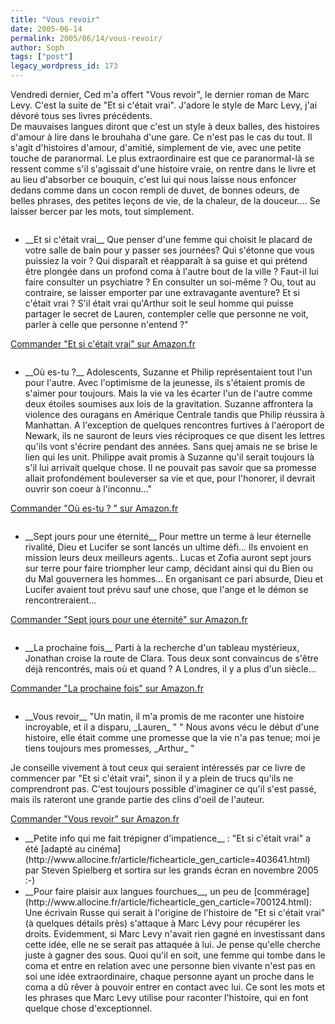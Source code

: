 ```yaml
---
title: "Vous revoir"
date: 2005-06-14
permalink: 2005/06/14/vous-revoir/
author: Soph
tags: ["post"]
legacy_wordpress_id: 173
---
```


Vendredi dernier, Ced m'a offert "Vous revoir", le dernier roman de Marc Levy. C'est la suite de "Et si c'était vrai". J'adore le style de Marc Levy, j'ai dévoré tous ses livres précédents. <br />
De mauvaises langues diront que c'est un style à deux balles, des histoires d'amour à lire dans le brouhaha d'une gare. Ce n'est pas le cas du tout. Il s'agit d'histoires d'amour, d'amitié, simplement de vie, avec une petite touche de paranormal. Le plus extraordinaire est que ce paranormal-là se ressent comme s'il s'agissait d'une histoire vraie, on rentre dans le livre et au lieu d'absorber ce bouquin, c'est lui qui nous laisse nous enfoncer dedans comme dans un cocon rempli de duvet, de bonnes odeurs, de belles phrases, des petites leçons de vie, de la chaleur, de la douceur.... Se laisser bercer par les mots, tout simplement.

<!-- excerpt -->

[<img src="https://64k.be/wp-content/uploads/2006/livres/vrai.jpg" alt="" />](http://www.amazon.fr/exec/obidos/ASIN/2221100956/64kleblodesop-21)

 <ul> <li>__Et si c'était vrai__ Que penser d'une femme qui choisit le placard de votre salle de bain pour y passer ses journées? Qui s'étonne que vous puissiez la voir&nbsp;? Qui disparaît et réapparaît à sa guise et qui prétend être plongée dans un profond coma à l'autre bout de la ville&nbsp;? Faut-il lui faire consulter un psychiatre&nbsp;? En consulter un soi-même&nbsp;? Ou, tout au contraire, se laisser emporter par une extravagante aventure? Et si c'était vrai&nbsp;? S'il était vrai qu'Arthur soit le seul homme qui puisse partager le secret de Lauren, contempler celle que personne ne voit, parler à celle que personne n'entend ?"</li> </ul> 

[Commander "Et si c'était vrai" sur Amazon.fr](http://www.amazon.fr/exec/obidos/ASIN/2221100956/64kleblodesop-21)

[<img src="https://64k.be/wp-content/uploads/2006/livres/ouestu.jpg" alt="" />](http://www.amazon.fr/exec/obidos/ASIN/226612269X/64kleblodesop-21)

 <ul> <li>__Où es-tu ?__ Adolescents, Suzanne et Philip représentaient tout l'un pour l'autre. Avec l'optimisme de la jeunesse, ils s'étaient promis de s'aimer pour toujours. Mais la vie va les écarter l'un de l'autre comme deux étoiles soumises aux lois de la gravitation. Suzanne affrontera la violence des ouragans en Amérique Centrale tandis que Philip réussira à Manhattan. A l'exception de quelques rencontres furtives à l'aéroport de Newark, ils ne sauront de leurs vies réciproques ce que disent les lettres qu'ils vont s'écrire pendant des années. Sans quej amais ne se brise le lien qui les unit. Philippe avait promis à Suzanne qu'il serait toujours là s'il lui arrivait quelque chose. Il ne pouvait pas savoir que sa promesse allait profondément bouleverser sa vie et que, pour l'honorer, il devrait ouvrir son coeur à l'inconnu..."</li> </ul> 

[Commander "Où es-tu&nbsp;? " sur Amazon.fr](http://www.amazon.fr/exec/obidos/ASIN/226612269X/64kleblodesop-21)

[<img src="https://64k.be/wp-content/uploads/2006/livres/septjours.jpg" alt="" />](http://www.amazon.fr/exec/obidos/ASIN/222109767X/64kleblodesop-21)

 <ul> <li>__Sept jours pour une éternité__ Pour mettre un terme à leur éternelle rivalité, Dieu et Lucifer se sont lancés un ultime défi... Ils envoient en mission leurs deux meilleurs agents.. Lucas et Zofia auront sept jours sur terre pour faire triompher leur camp, décidant ainsi qui du Bien ou du Mal gouvernera les hommes... En organisant ce pari absurde, Dieu et Lucifer avaient tout prévu sauf une chose, que l'ange et le démon se rencontreraient...</li> </ul> 

[Commander "Sept jours pour une éternité" sur Amazon.fr](http://www.amazon.fr/exec/obidos/ASIN/222109767X/64kleblodesop-21)

[<img src="https://64k.be/wp-content/uploads/2006/livres/prochainefois.jpg" alt="" />](http://www.amazon.fr/exec/obidos/ASIN/2221100336/64kleblodesop-21)

 <ul> <li>__La prochaine fois__  Parti à la recherche d'un tableau mystérieux, Jonathan croise la route de Clara. Tous deux sont convaincus de s'être déjà rencontrés, mais où et quand&nbsp;? A Londres, il y a plus d'un siècle...</li> </ul> 

[Commander "La prochaine fois" sur Amazon.fr](http://www.amazon.fr/exec/obidos/ASIN/2221100336/64kleblodesop-21)

[<img src="https://64k.be/wp-content/uploads/2006/livres/vousrevoir.jpg" alt="" />](http://www.amazon.fr/exec/obidos/ASIN/2221102789/64kleblodesop-21)

 <ul> <li>__Vous revoir__  "Un matin, il m'a promis de me raconter une histoire incroyable, et il a disparu, _Lauren_ " " Nous avons vécu le début d'une histoire, elle était comme une promesse que la vie n'a pas tenue; moi je tiens toujours mes promesses, _Arthur_ " <br /></li> </ul> 

Je conseille vivement à tout ceux qui seraient intéressés par ce livre de commencer par "Et si c'était vrai", sinon il y a plein de trucs qu'ils ne comprendront pas. C'est toujours possible d'imaginer ce qu'il s'est passé, mais ils rateront une grande partie des clins d'oeil de l'auteur.

[Commander "Vous revoir" sur Amazon.fr](http://www.amazon.fr/exec/obidos/ASIN/2221102789/64kleblodesop-21)

 <ul> <li>__Petite info qui me fait trépigner d'impatience__&nbsp;: "Et si c'était vrai" a été [adapté au cinéma](http://www.allocine.fr/article/fichearticle_gen_carticle=403641.html) par Steven Spielberg et sortira sur les grands écran en novembre 2005 :-)</li> <li>__Pour faire plaisir aux langues fourchues__, un peu de [commérage](http://www.allocine.fr/article/fichearticle_gen_carticle=700124.html): Une écrivain Russe qui serait à l'origine de l'histoire de "Et si c'était vrai" (à quelques détails près) s'attaque à Marc Lévy pour récupérer les droits. Evidemment, si Marc Levy n'avait rien gagné en investissant dans cette idée, elle ne se serait pas attaquée à lui. Je pense qu'elle cherche juste à gagner des sous. Quoi qu'il en soit, une femme qui tombe dans le coma et entre en relation avec une personne bien vivante n'est pas en soi une idée extraordinaire, chaque personne ayant un proche dans le coma a dû rêver à pouvoir entrer en contact avec lui. Ce sont les mots et les phrases que Marc Levy utilise pour raconter l'histoire, qui en font quelque chose d'exceptionnel.</li> </ul>
